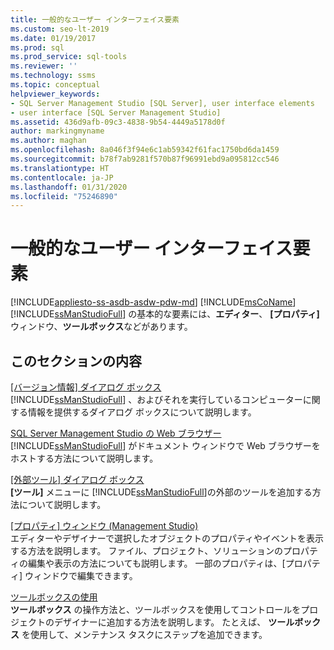 ```yaml
---
title: 一般的なユーザー インターフェイス要素
ms.custom: seo-lt-2019
ms.date: 01/19/2017
ms.prod: sql
ms.prod_service: sql-tools
ms.reviewer: ''
ms.technology: ssms
ms.topic: conceptual
helpviewer_keywords:
- SQL Server Management Studio [SQL Server], user interface elements
- user interface [SQL Server Management Studio]
ms.assetid: 436d9afb-09c3-4838-9b54-4449a5178d0f
author: markingmyname
ms.author: maghan
ms.openlocfilehash: 8a046f3f94e6c1ab59342f61fac1750bd6da1459
ms.sourcegitcommit: b78f7ab9281f570b87f96991ebd9a095812cc546
ms.translationtype: HT
ms.contentlocale: ja-JP
ms.lasthandoff: 01/31/2020
ms.locfileid: "75246890"
---
```

# <a name="general-user-interface-elements"></a>一般的なユーザー インターフェイス要素
[!INCLUDE[appliesto-ss-asdb-asdw-pdw-md](../includes/appliesto-ss-asdb-asdw-pdw-md.md)]
[!INCLUDE[msCoName](../includes/msconame_md.md)] [!INCLUDE[ssManStudioFull](../includes/ssmanstudiofull-md.md)] の基本的な要素には、**エディター**、 **[プロパティ]** ウィンドウ、**ツールボックス**などがあります。  
  
## <a name="in-this-section"></a>このセクションの内容  
[[バージョン情報] ダイアログ ボックス](../ssms/about-dialog-box.md)  
[!INCLUDE[ssManStudioFull](../includes/ssmanstudiofull-md.md)] 、およびそれを実行しているコンピューターに関する情報を提供するダイアログ ボックスについて説明します。  
  
[SQL Server Management Studio の Web ブラウザー](../ssms/sql-server-management-studio-web-browser.md)  
[!INCLUDE[ssManStudioFull](../includes/ssmanstudiofull-md.md)] がドキュメント ウィンドウで Web ブラウザーをホストする方法について説明します。  
  
[[外部ツール] ダイアログ ボックス](../ssms/external-tools-dialog-box.md)  
**[ツール]** メニューに [!INCLUDE[ssManStudioFull](../includes/ssmanstudiofull-md.md)]の外部のツールを追加する方法について説明します。  
  
[[プロパティ] ウィンドウ &#40;Management Studio&#41;](../ssms/properties-window-management-studio.md)  
エディターやデザイナーで選択したオブジェクトのプロパティやイベントを表示する方法を説明します。 ファイル、プロジェクト、ソリューションのプロパティの編集や表示の方法についても説明します。 一部のプロパティは、[プロパティ] ウィンドウで編集できます。  
  
[ツールボックスの使用](../ssms/use-the-toolbox.md)  
**ツールボックス** の操作方法と、ツールボックスを使用してコントロールをプロジェクトのデザイナーに追加する方法を説明します。 たとえば、 **ツールボックス** を使用して、メンテナンス タスクにステップを追加できます。  
  
